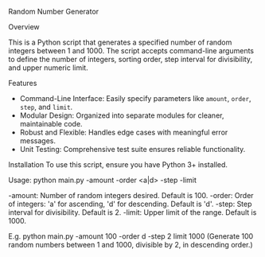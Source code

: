 Random Number Generator

Overview

This is a Python script that generates a specified number of random integers between 1 and 1000. The script accepts command-line arguments to define the number of integers, sorting order, step interval for divisibility, and upper numeric limit.

Features

- Command-Line Interface: Easily specify parameters like `amount`, `order`, `step`, and `limit`.
- Modular Design: Organized into separate modules for cleaner, maintainable code.
- Robust and Flexible: Handles edge cases with meaningful error messages.
- Unit Testing: Comprehensive test suite ensures reliable functionality.

Installation
To use this script, ensure you have Python 3+ installed.

Usage: python main.py -amount <number> -order <a|d> -step <number> -limit <number>

-amount: Number of random integers desired. Default is 100.
-order: Order of integers: 'a' for ascending, 'd' for descending. Default is 'd'.
-step: Step interval for divisibility. Default is 2.
-limit: Upper limit of the range. Default is 1000.

E.g. python main.py -amount 100 -order d -step 2 limit 1000
(Generate 100 random numbers between 1 and 1000, divisible by 2, in descending order.)